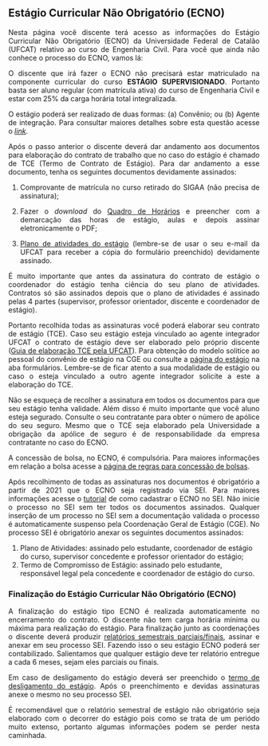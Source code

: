 ## Estágio Curricular Não Obrigatório (ECNO)

<p align="justify">Nesta página você discente terá acesso as informações do Estágio Curricular Não Obrigatório (ECNO) da Universidade Federal de Catalão (UFCAT) relativo ao curso de Engenharia Civil. Para você que ainda não conhece o processo do ECNO, vamos lá:</p>
  
  
<p align="justify">O discente que irá fazer o ECNO não precisará estar matriculado na componente curricular do curso <b>ESTÁGIO SUPERVISIONADO</b>. Portanto basta ser aluno regular (com matrícula ativa) do curso de Engenharia Civil e estar com 25% da carga horária total integralizada.</p>


<p align="justify">O estágio poderá ser realizado de duas formas: (a) Convênio; ou (b) Agente de integração. Para consultar maiores detalhes sobre esta questão acesse o <a href="https://wmpjrufg.github.io/ESTAGIO-CIVIL-UFCAT/002-PASSOS.html" target="_blank"><i>link</i></a>.</p>

  
<p align="justify">Após o passo anterior o discente deverá dar andamento aos documentos para elaboração do contrato de trabalho que no caso do estágio é chamado de TCE (Termo de Contrato de Estágio). Para dar andamento a esse documento, tenha os seguintes documentos devidamente assinados:</p>


<ol>
  <li><p align="justify">Comprovante de matrícula no curso retirado do SIGAA (não precisa de assinatura);</p></li> 
  <li><p align="justify">Fazer o <i>download</i> do <a href="https://docs.google.com/spreadsheets/d/1YDI6wjQUq7Is5IRhCgKPUsgyvR-Nr7uB/edit?usp=sharing&ouid=111460075262236273387&rtpof=true&sd=true" target="_blank">Quadro de Horários</a> e preencher com a demarcação das horas de estágio, aulas e depois assinar eletronicamente o PDF;</p></li> 
  <li><p align="justify"><a href="https://forms.gle/dDR88259d8fvjvzf7" target="_blank">Plano de atividades do estágio</a> (lembre-se de usar o seu e-mail da UFCAT para receber a cópia do formulário preenchido) devidamente assinado.</p></li>   
</ol>


<p align="justify">É muito importante que antes da assinatura do contrato de estágio o coordenador do estágio tenha ciência do seu plano de atividades. Contratos só são assinados depois que o plano de atividades é assinado pelas 4 partes (supervisor, professor orientador, discente e coordenador de estágio).</p>
  
  
<p align="justify">Portanto recolhida todas as assinaturas você poderá elaborar seu contrato de estágio (TCE). Caso seu estágio esteja vinculado ao agente integrador UFCAT o contrato de estágio deve ser elaborado pelo próprio discente (<a href="https://files.cercomp.ufg.br/weby/up/610/o/Tutorial_Preenchimento_do_TCE_e_do_Plano_de_Atividades.pdf" target="_blank">Guia de elaboração TCE pela UFCAT</a>). Para obtenção do modelo solitice ao pessoal do convênio de estágio na CGE ou consulte a <a href="https://estagio.catalao.ufg.br" target="_blank">página do estágio</a> na aba formulários. Lembre-se de ficar atento a sua modalidade de estágio ou caso o esteja vinculado a outro agente integrador solicite a este a elaboração do TCE.</p>
  
 
<p align="justify">Não se esqueça de recolher a assinatura em todos os documentos para que seu estágio tenha validade. Além disso é muito importante que você aluno esteja segurado. Consulte o seu contratante para obter o número de apólice do seu seguro. Mesmo que o TCE seja elaborado pela Universidade a obrigação da apólice de seguro é de responsabilidade da empresa contratante no caso do ECNO.</p>
    
  
<p align="justify">A concessão de bolsa, no ECNO, é compulsória. Para maiores informações em relação a bolsa acesse a <a href="https://wmpjrufg.github.io/ESTAGIO-CIVIL-UFCAT/005-BOLSA.html" target="_blank">página de regras para concessão de bolsas</a>.</p>

  
<p align="justify">Após recolhimento de todas as assinaturas nos documentos é obrigatório a partir de 2021 que o ECNO seja registrado via SEI. Para maiores informações acesse o <a href="https://files.cercomp.ufg.br/weby/up/610/o/Tutorial_de_Peticionamento_no_SEI_-_ECNO_%281%29.pdf" target="_blank">tutorial</a> de como cadastrar o ECNO no SEI. Não inicie o processo no SEI sem ter todos os documentos assinados. Qualquer inserção de um processo no SEI sem a documentação validada o processo é automaticamente suspenso pela Coordenação Geral de Estágio (CGE). No processo SEI é obrigatório anexar os seguintes documentos assinados:</p>
  
<ol>
  <li>Plano de Atividades:  assinado pelo estudante, coordenador de estágio do curso, supervisor concedente e professor orientador do estágio;</li> 
  <li>Termo de Compromisso de Estágio:  assinado pelo estudante, responsável legal pela concedente e coordenador de estágio do curso.</li> 
</ol>

<h3>Finalização do Estágio Curricular Não Obrigatório (ECNO)</h3>

<p align="justify">A finalização do estágio tipo ECNO é realizada automaticamente no encerramento do contrato. O discente não tem carga horária mínima ou máxima para realização do estágio. Para finalização junto as coordenações o discente deverá produzir <a href="https://files.cercomp.ufg.br/weby/up/610/o/1.4_Relat%C3%B3rio_de_Atividades_Est%C3%A1gio_n%C3%A3o_obrigat%C3%B3rio_em_empresas_conveniadas_com_a_UFCAT.docx" target="_blank">relatórios semestrais parciais/finais</a>, assinar e anexar em seu processo SEI. Fazendo isso o seu estágio ECNO poderá ser contabilizado. Salientamos que qualquer estágio deve ter relatório entregue a cada 6 meses, sejam eles parciais ou finais.</p>
  
 
<p align="justify">Em caso de desligamento do estágio deverá ser preenchido o <a href="https://files.cercomp.ufg.br/weby/up/610/o/1.5_Formul%C3%A1rio_de_Desligamento_Est%C3%A1gio_n%C3%A3o_obrigat%C3%B3rio_em_empresas_conveniadas_com_a_UFCAT.docx" target="_blank">termo de desligamento do estágio</a>. Após o preenchimento e devidas assinaturas anexe o mesmo no seu processo SEI.</p>
  
<p align="justify">É recomendável que o relatório semestral de estágio não obrigatório seja elaborado com o decorrer do estágio pois como se trata de um periódo muito extenso, portanto algumas informações podem se perder nesta caminhada.</p>
